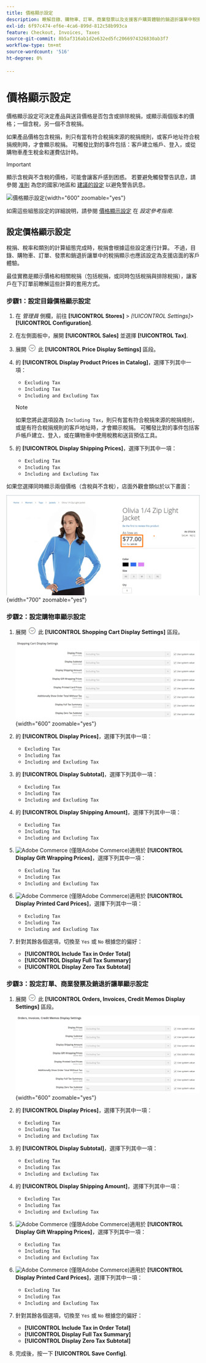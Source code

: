 ```yaml
---
title: 價格顯示設定
description: 瞭解目錄、購物車、訂單、商業發票以及支援客戶購買體驗的銷退折讓單中稅捐的顯示方式。
exl-id: 6f97c474-ef6e-4ca6-899d-812c58b993ca
feature: Checkout, Invoices, Taxes
source-git-commit: 8b5af316ab1d2e632ed5fc2066974326830ab3f7
workflow-type: tm+mt
source-wordcount: '516'
ht-degree: 0%

---
```


# 價格顯示設定

價格顯示設定可決定產品與送貨價格是否包含或排除稅捐，或顯示兩個版本的價格；一個含稅，另一個不含稅捐。

如果產品價格包含稅捐，則只有當有符合稅捐來源的稅捐規則，或客戶地址符合稅捐規則時，才會顯示稅捐。 可觸發比對的事件包括：客戶建立帳戶、登入，或從購物車產生稅金和運費估計時。

>[!IMPORTANT]
>
>顯示含稅與不含稅的價格，可能會讓客戶感到困惑。 若要避免觸發警告訊息，請參閱 [准則](international-tax-guidelines.md) 為您的國家/地區和 [建議的設定](taxes.md#warning-messages) 以避免警告訊息。

![價格顯示設定](../configuration-reference/sales/assets/tax-price-display-settings.png){width="600" zoomable="yes"}

如需這些組態設定的詳細說明，請參閱 [價格顯示設定](../configuration-reference/sales/tax.md#price-display-settings) 在 _設定參考指南_.

## 設定價格顯示設定

稅捐、稅率和類別的計算組態完成時，稅捐會根據這些設定進行計算。 不過，目錄、購物車、訂單、發票和銷退折讓單中的稅捐顯示也應該設定為支援店面的客戶體驗。

最佳實務是顯示價格和相關稅捐（包括稅捐，或同時包括稅捐與排除稅捐），讓客戶在下訂單前瞭解這些計算的套用方式。

### 步驟1：設定目錄價格顯示設定

1. 在 _管理員_ 側欄，前往 **[!UICONTROL Stores]** > _[!UICONTROL Settings]_>**[!UICONTROL Configuration]**.

1. 在左側面板中，展開 **[!UICONTROL Sales]** 並選擇 **[!UICONTROL Tax]**.

1. 展開 ![展開選擇器](../assets/icon-display-expand.png) 此 **[!UICONTROL Price Display Settings]** 區段。

1. 的 **[!UICONTROL Display Product Prices in Catalog]**，選擇下列其中一項：

   - `Excluding Tax`
   - `Including Tax`
   - `Including and Excluding Tax`

   >[!NOTE]
   >
   >如果您將此選項設為 `Including Tax`，則只有當有符合稅捐來源的稅捐規則，或是有符合稅捐規則的客戶地址時，才會顯示稅捐。 可觸發比對的事件包括客戶帳戶建立、登入，或在購物車中使用稅務和送貨預估工具。

1. 的 **[!UICONTROL Display Shipping Prices]**，選擇下列其中一項：

   - `Excluding Tax`
   - `Including Tax`
   - `Including and Excluding Tax`

如果您選擇同時顯示兩個價格（含稅與不含稅），店面外觀會類似於以下畫面：

![包括店面稅捐的價格顯示範例](./assets/catalog-prices-tax.png){width="700" zoomable="yes"}

### 步驟2：設定購物車顯示設定

1. 展開 ![展開選擇器](../assets/icon-display-expand.png) 此 **[!UICONTROL Shopping Cart Display Settings]** 區段。

   ![購物車顯示設定](../configuration-reference/sales/assets/tax-shopping-cart-display-settings.png){width="600" zoomable="yes"}

1. 的 **[!UICONTROL Display Prices]**，選擇下列其中一項：

   - `Excluding Tax`
   - `Including Tax`
   - `Including and Excluding Tax`

1. 的 **[!UICONTROL Display Subtotal]**，選擇下列其中一項：

   - `Excluding Tax`
   - `Including Tax`
   - `Including and Excluding Tax`

1. 的 **[!UICONTROL Display Shipping Amount]**，選擇下列其中一項：

   - `Excluding Tax`
   - `Including Tax`
   - `Including and Excluding Tax`

1. ![Adobe Commerce](../assets/adobe-logo.svg) (僅限Adobe Commerce)適用於 **[!UICONTROL Display Gift Wrapping Prices]**，選擇下列其中一項：

   - `Excluding Tax`
   - `Including Tax`
   - `Including and Excluding Tax`

1. ![Adobe Commerce](../assets/adobe-logo.svg) (僅限Adobe Commerce)適用於 **[!UICONTROL Display Printed Card Prices]**，選擇下列其中一項：

   - `Excluding Tax`
   - `Including Tax`
   - `Including and Excluding Tax`

1. 針對其餘各個選項，切換至 `Yes` 或 `No` 根據您的偏好：

   - **[!UICONTROL Include Tax in Order Total]**
   - **[!UICONTROL Display Full Tax Summary]**
   - **[!UICONTROL Display Zero Tax Subtotal]**

### 步驟3：設定訂單、商業發票及銷退折讓單顯示設定

1. 展開 ![展開選擇器](../assets/icon-display-expand.png) 此 **[!UICONTROL Orders, Invoices, Credit Memos Display Settings]** 區段。

   ![訂單、商業發票、銷退折讓單顯示設定](../configuration-reference/sales/assets/tax-orders-invoices-credit-memos-display-settings.png){width="600" zoomable="yes"}

1. 的 **[!UICONTROL Display Prices]**，選擇下列其中一項：

   - `Excluding Tax`
   - `Including Tax`
   - `Including and Excluding Tax`

1. 的 **[!UICONTROL Display Subtotal]**，選擇下列其中一項：

   - `Excluding Tax`
   - `Including Tax`
   - `Including and Excluding Tax`

1. 的 **[!UICONTROL Display Shipping Amount]**，選擇下列其中一項：

   - `Excluding Tax`
   - `Including Tax`
   - `Including and Excluding Tax`

1. ![Adobe Commerce](../assets/adobe-logo.svg) (僅限Adobe Commerce)適用於 **[!UICONTROL Display Gift Wrapping Prices]**，選擇下列其中一項：

   - `Excluding Tax`
   - `Including Tax`
   - `Including and Excluding Tax`

1. ![Adobe Commerce](../assets/adobe-logo.svg) (僅限Adobe Commerce)適用於 **[!UICONTROL Display Printed Card Prices]**，選擇下列其中一項：

   - `Excluding Tax`
   - `Including Tax`
   - `Including and Excluding Tax`

1. 針對其餘各個選項，切換至 `Yes` 或 `No` 根據您的偏好：

   - **[!UICONTROL Include Tax in Order Total]**
   - **[!UICONTROL Display Full Tax Summary]**
   - **[!UICONTROL Display Zero Tax Subtotal]**

1. 完成後，按一下 **[!UICONTROL Save Config]**.
